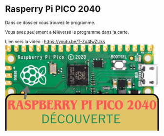 # Rasperry Pi PICO 2040
Dans ce dossier vous trouvez le programme.

Vous avez seulement a téléversé le programme dans la carte.

Lien vers la vidéo : https://youtu.be/T-Zu4IwZUks
![alt text](https://github.com/electrocodeur/rpi_pico_2040/blob/main/RASPBERRY%20PI%20PICO%202040.png)
